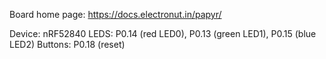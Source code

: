 Board home page: https://docs.electronut.in/papyr/

Device: nRF52840
LEDS: P0.14 (red LED0), P0.13 (green LED1), P0.15 (blue LED2)
Buttons: P0.18 (reset)
